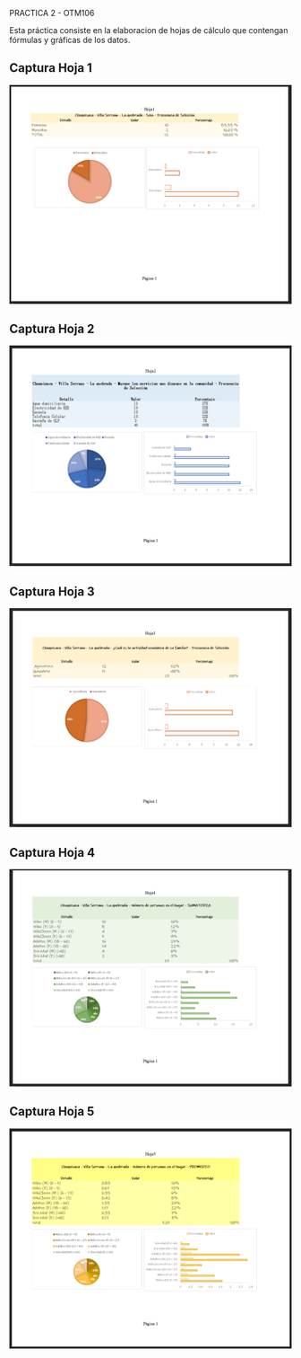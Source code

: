 PRACTICA 2 - OTM106

Esta práctica consiste en la elaboracion de hojas de cálculo que contengan fórmulas y gráficas de los datos.

## Captura Hoja 1

![Captura Hoja 1][def2]



[def]: capturas\hoja1.png
[def2]: capturas/hoja1.png

## Captura Hoja 2

![Captura Hoja 2][def3]



[def]: capturas\hoja2.png
[def3]: capturas/hoja2.png

## Captura Hoja 3

![Captura Hoja 3][def4]



[def]: capturas\hoja3.png
[def4]: capturas/hoja3.png

## Captura Hoja 4

![Captura Hoja 4][def5]



[def]: capturas\hoja4.png
[def5]: capturas/hoja4.png

## Captura Hoja 5

![Captura Hoja 5][def6]



[def]: capturas\hoja5.png
[def6]: capturas/hoja5.png